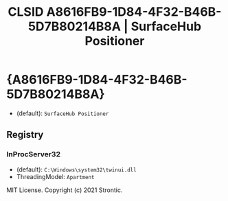﻿---
title: "CLSID A8616FB9-1D84-4F32-B46B-5D7B80214B8A | SurfaceHub Positioner"
excerpt: What is COM-Object CLSID A8616FB9-1D84-4F32-B46B-5D7B80214B8A?
---

# {A8616FB9-1D84-4F32-B46B-5D7B80214B8A}

* (default): `SurfaceHub Positioner`

## Registry


### InProcServer32

* (default): `C:\Windows\system32\twinui.dll`
* ThreadingModel: `Apartment`

MIT License. Copyright (c) 2021 Strontic.


